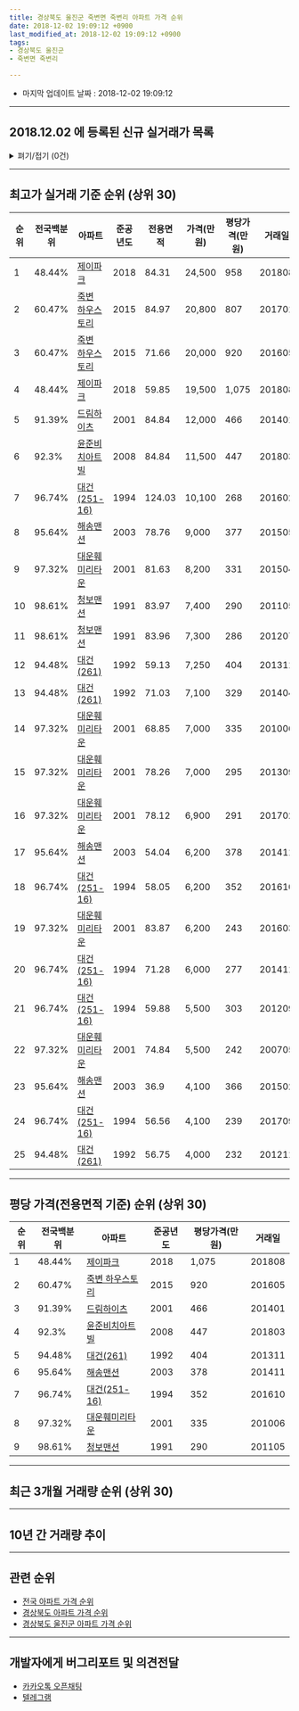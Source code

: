 ```yaml
---
title: 경상북도 울진군 죽변면 죽변리 아파트 가격 순위
date: 2018-12-02 19:09:12 +0900
last_modified_at: 2018-12-02 19:09:12 +0900
tags:
- 경상북도 울진군
- 죽변면 죽변리

---
```


* 마지막 업데이트 날짜 : 2018-12-02 19:09:12

---

## 2018.12.02 에 등록된 신규 실거래가 목록

<details>
<summary>펴기/접기 (0건)</summary>
<div markdown="1">

|아파트|전국백분위|준공년도|전용면적|가격(만원)|평당가격(만원)|거래일|
|---|---|---|---|---|---|---|
|없음|||||||


</div>
</details>

---

## 최고가 실거래 기준 순위 (상위 30)


|순위|전국백분위|아파트|준공년도|전용면적|가격(만원)|평당가격(만원)|거래일|
|---|---|---|---|---|---|---|---|
|1|48.44%|[제이파크](https://search.naver.com/search.naver?query=%EA%B2%BD%EC%83%81%EB%B6%81%EB%8F%84+%EC%9A%B8%EC%A7%84%EA%B5%B0+%EC%A3%BD%EB%B3%80%EB%A9%B4+%EC%A3%BD%EB%B3%80%EB%A6%AC+%EC%A0%9C%EC%9D%B4%ED%8C%8C%ED%81%AC)|2018|84.31|24,500|958|201808|
|2|60.47%|[죽변 하우스토리](https://search.naver.com/search.naver?query=%EA%B2%BD%EC%83%81%EB%B6%81%EB%8F%84+%EC%9A%B8%EC%A7%84%EA%B5%B0+%EC%A3%BD%EB%B3%80%EB%A9%B4+%EC%A3%BD%EB%B3%80%EB%A6%AC+%EC%A3%BD%EB%B3%80+%ED%95%98%EC%9A%B0%EC%8A%A4%ED%86%A0%EB%A6%AC)|2015|84.97|20,800|807|201701|
|3|60.47%|[죽변 하우스토리](https://search.naver.com/search.naver?query=%EA%B2%BD%EC%83%81%EB%B6%81%EB%8F%84+%EC%9A%B8%EC%A7%84%EA%B5%B0+%EC%A3%BD%EB%B3%80%EB%A9%B4+%EC%A3%BD%EB%B3%80%EB%A6%AC+%EC%A3%BD%EB%B3%80+%ED%95%98%EC%9A%B0%EC%8A%A4%ED%86%A0%EB%A6%AC)|2015|71.66|20,000|920|201605|
|4|48.44%|[제이파크](https://search.naver.com/search.naver?query=%EA%B2%BD%EC%83%81%EB%B6%81%EB%8F%84+%EC%9A%B8%EC%A7%84%EA%B5%B0+%EC%A3%BD%EB%B3%80%EB%A9%B4+%EC%A3%BD%EB%B3%80%EB%A6%AC+%EC%A0%9C%EC%9D%B4%ED%8C%8C%ED%81%AC)|2018|59.85|19,500|1,075|201808|
|5|91.39%|[드림하이츠](https://search.naver.com/search.naver?query=%EA%B2%BD%EC%83%81%EB%B6%81%EB%8F%84+%EC%9A%B8%EC%A7%84%EA%B5%B0+%EC%A3%BD%EB%B3%80%EB%A9%B4+%EC%A3%BD%EB%B3%80%EB%A6%AC+%EB%93%9C%EB%A6%BC%ED%95%98%EC%9D%B4%EC%B8%A0)|2001|84.84|12,000|466|201401|
|6|92.3%|[윤준비치아트빌](https://search.naver.com/search.naver?query=%EA%B2%BD%EC%83%81%EB%B6%81%EB%8F%84+%EC%9A%B8%EC%A7%84%EA%B5%B0+%EC%A3%BD%EB%B3%80%EB%A9%B4+%EC%A3%BD%EB%B3%80%EB%A6%AC+%EC%9C%A4%EC%A4%80%EB%B9%84%EC%B9%98%EC%95%84%ED%8A%B8%EB%B9%8C)|2008|84.84|11,500|447|201803|
|7|96.74%|[대건(251-16)](https://search.naver.com/search.naver?query=%EA%B2%BD%EC%83%81%EB%B6%81%EB%8F%84+%EC%9A%B8%EC%A7%84%EA%B5%B0+%EC%A3%BD%EB%B3%80%EB%A9%B4+%EC%A3%BD%EB%B3%80%EB%A6%AC+%EB%8C%80%EA%B1%B4%28251-16%29)|1994|124.03|10,100|268|201602|
|8|95.64%|[해송맨션](https://search.naver.com/search.naver?query=%EA%B2%BD%EC%83%81%EB%B6%81%EB%8F%84+%EC%9A%B8%EC%A7%84%EA%B5%B0+%EC%A3%BD%EB%B3%80%EB%A9%B4+%EC%A3%BD%EB%B3%80%EB%A6%AC+%ED%95%B4%EC%86%A1%EB%A7%A8%EC%85%98)|2003|78.76|9,000|377|201505|
|9|97.32%|[대운훼미리타운](https://search.naver.com/search.naver?query=%EA%B2%BD%EC%83%81%EB%B6%81%EB%8F%84+%EC%9A%B8%EC%A7%84%EA%B5%B0+%EC%A3%BD%EB%B3%80%EB%A9%B4+%EC%A3%BD%EB%B3%80%EB%A6%AC+%EB%8C%80%EC%9A%B4%ED%9B%BC%EB%AF%B8%EB%A6%AC%ED%83%80%EC%9A%B4)|2001|81.63|8,200|331|201504|
|10|98.61%|[청보맨션](https://search.naver.com/search.naver?query=%EA%B2%BD%EC%83%81%EB%B6%81%EB%8F%84+%EC%9A%B8%EC%A7%84%EA%B5%B0+%EC%A3%BD%EB%B3%80%EB%A9%B4+%EC%A3%BD%EB%B3%80%EB%A6%AC+%EC%B2%AD%EB%B3%B4%EB%A7%A8%EC%85%98)|1991|83.97|7,400|290|201105|
|11|98.61%|[청보맨션](https://search.naver.com/search.naver?query=%EA%B2%BD%EC%83%81%EB%B6%81%EB%8F%84+%EC%9A%B8%EC%A7%84%EA%B5%B0+%EC%A3%BD%EB%B3%80%EB%A9%B4+%EC%A3%BD%EB%B3%80%EB%A6%AC+%EC%B2%AD%EB%B3%B4%EB%A7%A8%EC%85%98)|1991|83.96|7,300|286|201207|
|12|94.48%|[대건(261)](https://search.naver.com/search.naver?query=%EA%B2%BD%EC%83%81%EB%B6%81%EB%8F%84+%EC%9A%B8%EC%A7%84%EA%B5%B0+%EC%A3%BD%EB%B3%80%EB%A9%B4+%EC%A3%BD%EB%B3%80%EB%A6%AC+%EB%8C%80%EA%B1%B4%28261%29)|1992|59.13|7,250|404|201311|
|13|94.48%|[대건(261)](https://search.naver.com/search.naver?query=%EA%B2%BD%EC%83%81%EB%B6%81%EB%8F%84+%EC%9A%B8%EC%A7%84%EA%B5%B0+%EC%A3%BD%EB%B3%80%EB%A9%B4+%EC%A3%BD%EB%B3%80%EB%A6%AC+%EB%8C%80%EA%B1%B4%28261%29)|1992|71.03|7,100|329|201404|
|14|97.32%|[대운훼미리타운](https://search.naver.com/search.naver?query=%EA%B2%BD%EC%83%81%EB%B6%81%EB%8F%84+%EC%9A%B8%EC%A7%84%EA%B5%B0+%EC%A3%BD%EB%B3%80%EB%A9%B4+%EC%A3%BD%EB%B3%80%EB%A6%AC+%EB%8C%80%EC%9A%B4%ED%9B%BC%EB%AF%B8%EB%A6%AC%ED%83%80%EC%9A%B4)|2001|68.85|7,000|335|201006|
|15|97.32%|[대운훼미리타운](https://search.naver.com/search.naver?query=%EA%B2%BD%EC%83%81%EB%B6%81%EB%8F%84+%EC%9A%B8%EC%A7%84%EA%B5%B0+%EC%A3%BD%EB%B3%80%EB%A9%B4+%EC%A3%BD%EB%B3%80%EB%A6%AC+%EB%8C%80%EC%9A%B4%ED%9B%BC%EB%AF%B8%EB%A6%AC%ED%83%80%EC%9A%B4)|2001|78.26|7,000|295|201309|
|16|97.32%|[대운훼미리타운](https://search.naver.com/search.naver?query=%EA%B2%BD%EC%83%81%EB%B6%81%EB%8F%84+%EC%9A%B8%EC%A7%84%EA%B5%B0+%EC%A3%BD%EB%B3%80%EB%A9%B4+%EC%A3%BD%EB%B3%80%EB%A6%AC+%EB%8C%80%EC%9A%B4%ED%9B%BC%EB%AF%B8%EB%A6%AC%ED%83%80%EC%9A%B4)|2001|78.12|6,900|291|201702|
|17|95.64%|[해송맨션](https://search.naver.com/search.naver?query=%EA%B2%BD%EC%83%81%EB%B6%81%EB%8F%84+%EC%9A%B8%EC%A7%84%EA%B5%B0+%EC%A3%BD%EB%B3%80%EB%A9%B4+%EC%A3%BD%EB%B3%80%EB%A6%AC+%ED%95%B4%EC%86%A1%EB%A7%A8%EC%85%98)|2003|54.04|6,200|378|201411|
|18|96.74%|[대건(251-16)](https://search.naver.com/search.naver?query=%EA%B2%BD%EC%83%81%EB%B6%81%EB%8F%84+%EC%9A%B8%EC%A7%84%EA%B5%B0+%EC%A3%BD%EB%B3%80%EB%A9%B4+%EC%A3%BD%EB%B3%80%EB%A6%AC+%EB%8C%80%EA%B1%B4%28251-16%29)|1994|58.05|6,200|352|201610|
|19|97.32%|[대운훼미리타운](https://search.naver.com/search.naver?query=%EA%B2%BD%EC%83%81%EB%B6%81%EB%8F%84+%EC%9A%B8%EC%A7%84%EA%B5%B0+%EC%A3%BD%EB%B3%80%EB%A9%B4+%EC%A3%BD%EB%B3%80%EB%A6%AC+%EB%8C%80%EC%9A%B4%ED%9B%BC%EB%AF%B8%EB%A6%AC%ED%83%80%EC%9A%B4)|2001|83.87|6,200|243|201603|
|20|96.74%|[대건(251-16)](https://search.naver.com/search.naver?query=%EA%B2%BD%EC%83%81%EB%B6%81%EB%8F%84+%EC%9A%B8%EC%A7%84%EA%B5%B0+%EC%A3%BD%EB%B3%80%EB%A9%B4+%EC%A3%BD%EB%B3%80%EB%A6%AC+%EB%8C%80%EA%B1%B4%28251-16%29)|1994|71.28|6,000|277|201411|
|21|96.74%|[대건(251-16)](https://search.naver.com/search.naver?query=%EA%B2%BD%EC%83%81%EB%B6%81%EB%8F%84+%EC%9A%B8%EC%A7%84%EA%B5%B0+%EC%A3%BD%EB%B3%80%EB%A9%B4+%EC%A3%BD%EB%B3%80%EB%A6%AC+%EB%8C%80%EA%B1%B4%28251-16%29)|1994|59.88|5,500|303|201209|
|22|97.32%|[대운훼미리타운](https://search.naver.com/search.naver?query=%EA%B2%BD%EC%83%81%EB%B6%81%EB%8F%84+%EC%9A%B8%EC%A7%84%EA%B5%B0+%EC%A3%BD%EB%B3%80%EB%A9%B4+%EC%A3%BD%EB%B3%80%EB%A6%AC+%EB%8C%80%EC%9A%B4%ED%9B%BC%EB%AF%B8%EB%A6%AC%ED%83%80%EC%9A%B4)|2001|74.84|5,500|242|200705|
|23|95.64%|[해송맨션](https://search.naver.com/search.naver?query=%EA%B2%BD%EC%83%81%EB%B6%81%EB%8F%84+%EC%9A%B8%EC%A7%84%EA%B5%B0+%EC%A3%BD%EB%B3%80%EB%A9%B4+%EC%A3%BD%EB%B3%80%EB%A6%AC+%ED%95%B4%EC%86%A1%EB%A7%A8%EC%85%98)|2003|36.9|4,100|366|201502|
|24|96.74%|[대건(251-16)](https://search.naver.com/search.naver?query=%EA%B2%BD%EC%83%81%EB%B6%81%EB%8F%84+%EC%9A%B8%EC%A7%84%EA%B5%B0+%EC%A3%BD%EB%B3%80%EB%A9%B4+%EC%A3%BD%EB%B3%80%EB%A6%AC+%EB%8C%80%EA%B1%B4%28251-16%29)|1994|56.56|4,100|239|201709|
|25|94.48%|[대건(261)](https://search.naver.com/search.naver?query=%EA%B2%BD%EC%83%81%EB%B6%81%EB%8F%84+%EC%9A%B8%EC%A7%84%EA%B5%B0+%EC%A3%BD%EB%B3%80%EB%A9%B4+%EC%A3%BD%EB%B3%80%EB%A6%AC+%EB%8C%80%EA%B1%B4%28261%29)|1992|56.75|4,000|232|201211|


---

## 평당 가격(전용면적 기준) 순위 (상위 30)


|순위|전국백분위|아파트|준공년도|평당가격(만원)|거래일|
|---|---|---|---|---|---|
|1|48.44%|[제이파크](https://search.naver.com/search.naver?query=%EA%B2%BD%EC%83%81%EB%B6%81%EB%8F%84+%EC%9A%B8%EC%A7%84%EA%B5%B0+%EC%A3%BD%EB%B3%80%EB%A9%B4+%EC%A3%BD%EB%B3%80%EB%A6%AC+%EC%A0%9C%EC%9D%B4%ED%8C%8C%ED%81%AC)|2018|1,075|201808|
|2|60.47%|[죽변 하우스토리](https://search.naver.com/search.naver?query=%EA%B2%BD%EC%83%81%EB%B6%81%EB%8F%84+%EC%9A%B8%EC%A7%84%EA%B5%B0+%EC%A3%BD%EB%B3%80%EB%A9%B4+%EC%A3%BD%EB%B3%80%EB%A6%AC+%EC%A3%BD%EB%B3%80+%ED%95%98%EC%9A%B0%EC%8A%A4%ED%86%A0%EB%A6%AC)|2015|920|201605|
|3|91.39%|[드림하이츠](https://search.naver.com/search.naver?query=%EA%B2%BD%EC%83%81%EB%B6%81%EB%8F%84+%EC%9A%B8%EC%A7%84%EA%B5%B0+%EC%A3%BD%EB%B3%80%EB%A9%B4+%EC%A3%BD%EB%B3%80%EB%A6%AC+%EB%93%9C%EB%A6%BC%ED%95%98%EC%9D%B4%EC%B8%A0)|2001|466|201401|
|4|92.3%|[윤준비치아트빌](https://search.naver.com/search.naver?query=%EA%B2%BD%EC%83%81%EB%B6%81%EB%8F%84+%EC%9A%B8%EC%A7%84%EA%B5%B0+%EC%A3%BD%EB%B3%80%EB%A9%B4+%EC%A3%BD%EB%B3%80%EB%A6%AC+%EC%9C%A4%EC%A4%80%EB%B9%84%EC%B9%98%EC%95%84%ED%8A%B8%EB%B9%8C)|2008|447|201803|
|5|94.48%|[대건(261)](https://search.naver.com/search.naver?query=%EA%B2%BD%EC%83%81%EB%B6%81%EB%8F%84+%EC%9A%B8%EC%A7%84%EA%B5%B0+%EC%A3%BD%EB%B3%80%EB%A9%B4+%EC%A3%BD%EB%B3%80%EB%A6%AC+%EB%8C%80%EA%B1%B4%28261%29)|1992|404|201311|
|6|95.64%|[해송맨션](https://search.naver.com/search.naver?query=%EA%B2%BD%EC%83%81%EB%B6%81%EB%8F%84+%EC%9A%B8%EC%A7%84%EA%B5%B0+%EC%A3%BD%EB%B3%80%EB%A9%B4+%EC%A3%BD%EB%B3%80%EB%A6%AC+%ED%95%B4%EC%86%A1%EB%A7%A8%EC%85%98)|2003|378|201411|
|7|96.74%|[대건(251-16)](https://search.naver.com/search.naver?query=%EA%B2%BD%EC%83%81%EB%B6%81%EB%8F%84+%EC%9A%B8%EC%A7%84%EA%B5%B0+%EC%A3%BD%EB%B3%80%EB%A9%B4+%EC%A3%BD%EB%B3%80%EB%A6%AC+%EB%8C%80%EA%B1%B4%28251-16%29)|1994|352|201610|
|8|97.32%|[대운훼미리타운](https://search.naver.com/search.naver?query=%EA%B2%BD%EC%83%81%EB%B6%81%EB%8F%84+%EC%9A%B8%EC%A7%84%EA%B5%B0+%EC%A3%BD%EB%B3%80%EB%A9%B4+%EC%A3%BD%EB%B3%80%EB%A6%AC+%EB%8C%80%EC%9A%B4%ED%9B%BC%EB%AF%B8%EB%A6%AC%ED%83%80%EC%9A%B4)|2001|335|201006|
|9|98.61%|[청보맨션](https://search.naver.com/search.naver?query=%EA%B2%BD%EC%83%81%EB%B6%81%EB%8F%84+%EC%9A%B8%EC%A7%84%EA%B5%B0+%EC%A3%BD%EB%B3%80%EB%A9%B4+%EC%A3%BD%EB%B3%80%EB%A6%AC+%EC%B2%AD%EB%B3%B4%EB%A7%A8%EC%85%98)|1991|290|201105|


---

## 최근 3개월 거래량 순위 (상위 30)


<div style="width:100%;">
    <canvas id="deal_count_ranking" height="250"></canvas>
</div>


<script>
new Chart(document.getElementById("deal_count_ranking"), {
    type: 'horizontalBar',
    data: {
        labels: ['드림하이츠', '대건(251-16)'],
        datasets: [{
            label: '실거래 수',
            data: [1, 1],
            borderColor: "rgba(255, 0, 128, 1)",
            backgroundColor: "rgba(255, 0, 128, 0.5)",
            fill: false,
        }]
    },
    options: {
        responsive: true,
        title: {
            display: true,
            text: '최근 3개월 거래량 순위'
        },
        tooltips: {
            mode: 'index',
            intersect: false,
            callbacks: {
                title: function(tooltipItems, data) {
                    return "실거래 수:";
                },
                label: function(tooltipItem, data) {
                    return data.labels[tooltipItem.index] + ": " + tooltipItem.xLabel;
                }
            }
        },
        hover: {
            mode: 'nearest',
            intersect: true
        },
        scales: {
            xAxes: [{
                display: true,
                scaleLabel: {
                    display: true,
                    labelString: '실거래 수'
                },
                ticks: {
                    suggestedMin: 0,
                }
            }],
            yAxes: [{
                display: true,
                ticks: {
                    autoSkip: false,
                    callback: function(value, index, values) {
                        if (value.length > 15)
                            return value.substr(0, 13) + "...";
                        else
                            return value;
                    }
                },
                scaleLabel: {
                    display: false,
                }
            }]
        }
    }
});

</script>


---

## 10년 간 거래량 추이


<div style="width:100%;">
    <canvas id="deal_progress" height="250"></canvas>
</div>

<script>
new Chart(document.getElementById("deal_progress"), {
    type: 'line',
    data: {
        labels: ['200812','200901','200902','200903','200904','200905','200906','200907','200908','200909','200910','200911','200912','201001','201002','201003','201004','201005','201006','201007','201008','201009','201010','201011','201012','201101','201102','201103','201104','201105','201106','201107','201108','201109','201110','201111','201112','201201','201202','201203','201204','201205','201206','201207','201208','201209','201210','201211','201212','201301','201302','201303','201304','201305','201306','201307','201308','201309','201310','201311','201312','201401','201402','201403','201404','201405','201406','201407','201408','201409','201410','201411','201412','201501','201502','201503','201504','201505','201506','201507','201508','201509','201510','201511','201512','201601','201602','201603','201604','201605','201606','201607','201608','201609','201610','201611','201612','201701','201702','201703','201704','201705','201706','201707','201708','201709','201710','201711','201712','201801','201802','201803','201804','201805','201806','201807','201808','201809','201810','201811','201812'],
        datasets: [{
            label: '실거래 수',
            pointRadius: 1,
            data: [0, 0, 0, 1, 0, 2, 1, 1, 2, 1, 0, 1, 2, 1, 2, 2, 0, 1, 1, 0, 0, 1, 0, 1, 1, 1, 1, 0, 0, 4, 0, 0, 2, 0, 0, 0, 0, 0, 1, 4, 1, 0, 2, 2, 1, 1, 0, 1, 0, 0, 0, 1, 1, 0, 1, 1, 2, 2, 4, 1, 2, 2, 1, 0, 1, 0, 1, 0, 0, 0, 0, 3, 0, 2, 2, 1, 1, 3, 2, 1, 0, 1, 0, 2, 7, 1, 4, 1, 1, 1, 2, 3, 0, 0, 5, 0, 1, 4, 5, 2, 1, 1, 0, 1, 0, 1, 1, 1, 1, 0, 0, 3, 0, 0, 0, 1, 2, 3, 1, 1, 0],
            borderColor: "rgba(255, 201, 14, 1)",
            backgroundColor: "rgba(255, 201, 14, 0.5)",
            fill: true,
        }]
    },
    options: {
        responsive: true,
        title: {
            display: true,
            text: '10년간 거래량 추이'
        },
        tooltips: {
            mode: 'index',
            intersect: false,
        },
        hover: {
            mode: 'nearest',
            intersect: true
        },
        scales: {
            xAxes: [{
                display: true,
                scaleLabel: {
                    display: true,
                    labelString: '년/월'
                }
            }],
            yAxes: [{
                display: true,
                ticks: {
                    suggestedMin: 0,
                },
                scaleLabel: {
                    display: true,
                    labelString: '실거래 수'
                }
            }]
        }
    }
});

</script>


---

## 관련 순위

- [전국 아파트 가격 순위](https://inasie.github.io/apt-ranking/전국)
- [경상북도 아파트 가격 순위](https://inasie.github.io/apt-ranking/경상북도)
- [경상북도 울진군 아파트 가격 순위](https://inasie.github.io/apt-ranking/경상북도-울진군)


---

## 개발자에게 버그리포트 및 의견전달

- [카카오톡 오픈채팅](https://open.kakao.com/o/gLJUAP4)
- [텔레그램](https://t.me/inasie)

